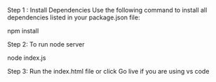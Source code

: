 Step 1 : Install Dependencies
Use the following command to install all dependencies listed in your package.json file:

npm install

Step 2: To run node server 

node index.js


Step 3: Run the index.html file or click Go live if you are using vs code




